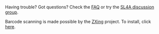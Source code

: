 Having trouble? Got questions? Check the [FAQ](FAQ.md) or try the
[SL4A discussion group](http://groups.google.com/group/android-scripting).


Barcode scanning is made possible by the [ZXing](http://code.google.com/p/zxing)
project. To install, click [here](http://bit.ly/leOro).

<!---
 vi: ft=markdown:et:fdm=marker
 -->
